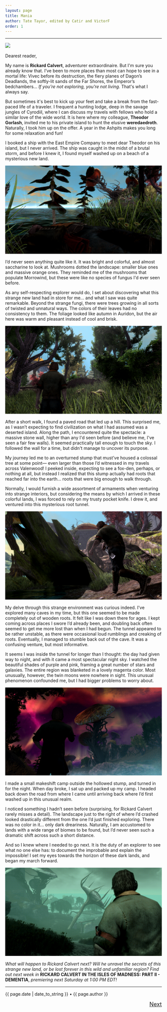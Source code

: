 ```yaml
---
layout: page
title: Mania
author: Tate Tayor, edited by Catir and VictorF
order: 1
---
```

---

![](https://staticdelivery.nexusmods.com/images/1704/61720101-1665548201.png)

Dearest reader,

My name is **Rickard Calvert**, adventurer extraordinaire. But I'm sure you already know that. I’ve been to more places than most can hope to see in a mortal life: Vivec before its destruction, the fiery planes of Dagon’s Deadlands, the softly-lit sands of the Far Shores, the Emperor’s bedchambers... *If you’re not exploring, you're not living.* That's what I always say.
<!--more-->

But sometimes it's best to kick up your feet and take a break from the fast-paced life of a traveler. I frequent a hunting lodge, deep in the savage jungles of Cyrodiil, where I can discuss my travels with fellows who hold a similar love of the wide world. It is here where my colleague, **Theodor Gorlash**, invited me to his private island to hunt the elusive **weredaedroth**. Naturally, I took him up on the offer. A year in the Ashpits makes you long for some relaxation and fun!

I booked a ship with the East Empire Company to meet dear Theodor on his island, but I never arrived. The ship was caught in the midst of a brutal storm, and before I knew it, I found myself washed up on a beach of a mysterious new land.  

![](https://raw.githubusercontent.com/TateTaylorOH/TateTaylorOH/main/assets/images/ECSS/Mania01.png)

I’d never seen anything quite like it. It was bright and colorful, and almost saccharine to look at. Mushrooms dotted the landscape: smaller blue ones and massive orange ones. They reminded me of the mushrooms that populate Morrowind, but these were like no species of fungus I'd ever seen before.

As any self-respecting explorer would do, I set about discovering what this strange new land had in store for me... and what I saw was quite remarkable. Beyond the strange fungi, there were trees growing in all sorts of twisted and unnatural ways. The colors of their leaves had no consistency to them. The foliage looked like autumn in Auridon, but the air here was warm and pleasant instead of cool and brisk.  

![](https://raw.githubusercontent.com/TateTaylorOH/TateTaylorOH/main/assets/images/ECSS/Mania02.png)

After a short walk, I found a paved road that led up a hill. This surprised me, as I wasn’t expecting to find civilization on what I had assumed was a deserted island. Along the path, I encountered quite the spectacle: a massive stone wall, higher than any I'd seen before (and believe me, I've seen a fair few walls). It seemed practically tall enough to touch the sky. I followed the wall for a time, but didn't manage to uncover its purpose.

My journey led me to an overturned stump that must’ve housed a colossal tree at some point— even larger than those I’d witnessed in my travels across Valenwood! I peeked inside, expecting to see a fox-den, perhaps, or nothing at all, but instead I realized that this stump actually had roots that reached far into the earth... roots that were big enough to walk through.

Normally, I would furnish a wide assortment of armaments when venturing into strange interiors, but considering the means by which I arrived in these colorful lands, I was forced to rely on my trusty pocket knife. I drew it, and ventured into this mysterious root tunnel.  

![](https://raw.githubusercontent.com/TateTaylorOH/TateTaylorOH/main/assets/images/ECSS/Mania03.png)

My delve through this strange environment was curious indeed. I've explored many caves in my time, but this one seemed to be made completely out of wooden roots. It felt like I was down there for ages. I kept coming across places I swore I’d already been, and doubling back often seemed to get me more lost than when I had begun. The tunnel appeared to be rather unstable, as there were occasional loud rumblings and creaking of roots. Eventually, I managed to stumble back out of the cave. It was a confusing venture, but most informative.

It seems I was inside the tunnel for longer than I thought: the day had given way to night, and with it came a most spectacular night sky. I watched the beautiful shades of purple and pink, framing a great number of stars and galaxies. The entire region was blanketed in a lovely magenta color. Most unusually, however, the twin moons were nowhere in sight. This unusual phenomenon confounded me, but I had bigger problems to worry about.  

![](https://raw.githubusercontent.com/TateTaylorOH/TateTaylorOH/main/assets/images/ECSS/Mania04.png)

I made a small makeshift camp outside the hollowed stump, and turned in for the night. When day broke, I sat up and packed up my camp. I headed back down the road from where I came until arriving back where I’d first washed up in this unusual realm.

I noticed something I hadn’t seen before (surprising, for Rickard Calvert rarely misses a detail). The landscape just to the right of where I’d crashed looked drastically different from the one I’d just finished exploring. There was no color in it... only dark dreariness. Naturally, I am accustomed to lands with a wide range of biomes to be found, but I’d never seen such a dramatic shift across such a short distance.

And so I knew where I needed to go next. It is the duty of an explorer to see what no one else has: to document the improbable and explain the impossible! I set my eyes towards the horizon of these dark lands, and began my march forward.  

![](https://raw.githubusercontent.com/TateTaylorOH/TateTaylorOH/main/assets/images/ECSS/Mania05.png)

*What will happen to Rickard Calvert next? Will he unravel the secrets of this strange new land, or be lost forever in this wild and unfamiliar region? Find out next week in* **RICKARD CALVERT IN THE ISLES OF MADNESS: PART II - DEMENTIA**, *premiering next Saturday at 1:00 PM EDT!*

---

{{ page.date | date_to_string }} • {{ page.author }}

<font size="4"><p style="text-align:left;">
    <!-- <a href="https://tatetayloroh.github.io/TateTaylorOH/RickardCalvert/ECSS/MANIA.html" class="button-link">Previous</a> -->
    <span style="float:right;">
        <a href="https://tatetayloroh.github.io/TateTaylorOH/rickardcalvert/ecss/2022/10/15/dementia.html" class="button-link">Next</a>
    </span>
</p></font>
